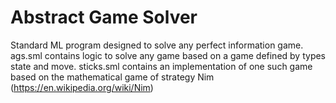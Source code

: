 # Abstract Game Solver
 Standard ML program designed to solve any perfect information game.
ags.sml contains logic to solve any game based on a game defined by types
state and move.
sticks.sml contains an implementation of one such game based on the
mathematical game of strategy Nim (https://en.wikipedia.org/wiki/Nim)
